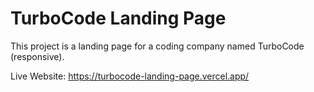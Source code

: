 # TurboCode Landing Page

This project is a landing page for a coding company named TurboCode (responsive).

Live Website: https://turbocode-landing-page.vercel.app/
